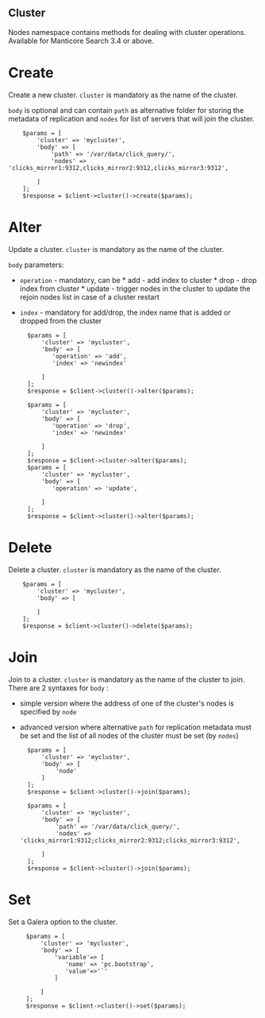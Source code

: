 Cluster
-----

Nodes namespace contains methods for dealing with cluster operations. Available for  Manticore Search 3.4 or above.

Create
======
Create a new cluster.
`cluster` is mandatory as the name of the cluster.

`body` is optional and can contain `path` as alternative folder for storing the metadata of replication and `nodes` for list of servers that will join the cluster.

 
        $params = [
            'cluster' => 'mycluster',
            'body' => [
                'path' => '/var/data/click_query/',
                'nodes' => 'clicks_mirror1:9312,clicks_mirror2:9312,clicks_mirror3:9312',
                
            ]
        ];
        $response = $client->cluster()->create($params);
Alter
======
Update a cluster.
`cluster` is mandatory as the name of the cluster.

`body` parameters:
* `operation` -  mandatory, can be
      * add - add index to cluster
      * drop - drop index from cluster
      * update - trigger nodes in the cluster to update the rejoin nodes list in case of a cluster restart
* `index` - mandatory for add/drop, the index name that is added or dropped from the cluster


        $params = [
            'cluster' => 'mycluster',
            'body' => [
               'operation' => 'add',
               'index' => 'newindex'
                
            ]
        ];
        $response = $client->cluster()->alter($params);        
        
        $params = [
            'cluster' => 'mycluster',
            'body' => [
               'operation' => 'drop',
               'index' => 'newindex'
                
            ]
        ];
        $response = $client->cluster->alter($params);                
        $params = [
            'cluster' => 'mycluster',
            'body' => [
               'operation' => 'update',
               
            ]
        ];
        $response = $client->cluster()->alter($params);  
                  
Delete
======
Delete a cluster.
`cluster` is mandatory as the name of the cluster.

        $params = [
            'cluster' => 'mycluster',
            'body' => [
                
            ]
        ];
        $response = $client->cluster()->delete($params);                
        
Join
====
Join to a cluster.
`cluster` is mandatory as the name of the cluster to join.
There are 2 syntaxes for `body` :
* simple version where  the address of one of the cluster's nodes is specified by `node`
* advanced version where alternative `path` for replication metadata must be set and the list of all nodes of the cluster must be set (by `nodes`)


        $params = [
            'cluster' => 'mycluster',
            'body' => [
                'node'
            ]
        ];
        $response = $client->cluster()->join($params);
        
        $params = [
            'cluster' => 'mycluster',
            'body' => [
                'path' => '/var/data/click_query/',
                'nodes' => 'clicks_mirror1:9312;clicks_mirror2:9312;clicks_mirror3:9312',
                
            ]
        ];
        $response = $client->cluster()->join($params);
 
 Set
 ===
Set a Galera option to the cluster.
 
         $params = [
             'cluster' => 'mycluster',
             'body' => [
                 'variable'=> [
                    'name' => 'pc.bootstrap',
                    'value'=>'`'
                 ]
                 
             ]
         ];
         $response = $client->cluster()->set($params);
  
